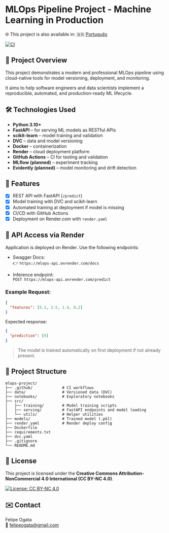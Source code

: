 # MLOps Pipeline Project - Machine Learning in Production

🌐 This project is also available in: 🇧🇷 [Português](readme.pt.md)

[![CI](https://github.com/fogata/mlops-project/actions/workflows/ci.yml/badge.svg)](https://github.com/fogata/mlops-project/actions/workflows/ci.yml)

## 📌 Project Overview

This project demonstrates a modern and professional MLOps pipeline using cloud-native tools for model versioning, deployment, and monitoring.

It aims to help software engineers and data scientists implement a reproducible, automated, and production-ready ML lifecycle.

## 🛠️ Technologies Used

- **Python 3.10+**
- **FastAPI** – for serving ML models as RESTful APIs
- **scikit-learn** – model training and validation
- **DVC** – data and model versioning
- **Docker** – containerization
- **Render** – cloud deployment platform
- **GitHub Actions** – CI for testing and validation
- **MLflow (planned)** – experiment tracking
- **Evidently (planned)** – model monitoring and drift detection

## 🚀 Features

- [x] REST API with FastAPI (`/predict`)
- [x] Model training with DVC and scikit-learn
- [x] Automated training at deployment if model is missing
- [x] CI/CD with GitHub Actions
- [x] Deployment on Render.com with `render.yaml`

## 🧪 API Access via Render

Application is deployed on Render. Use the following endpoints:

- Swagger Docs:  
  👉 `https://mlops-api.onrender.com/docs`

- Inference endpoint:  
  `POST https://mlops-api.onrender.com/predict`

### Example Request:

```json
{
  "features": [5.1, 3.5, 1.4, 0.2]
}
```

Expected response:

```json
{
  "prediction": [0]
}
```

> The model is trained automatically on first deployment if not already present.

## 📁 Project Structure

```text
mlops-project/
├── .github/             # CI workflows
├── data/                # Versioned data (DVC)
├── notebooks/           # Exploratory notebooks
├── src/
│   ├── training/        # Model training scripts
│   ├── serving/         # FastAPI endpoints and model loading
│   └── utils/           # Helper utilities
├── models/              # Trained model (.pkl)
├── render.yaml          # Render deploy config
├── Dockerfile
├── requirements.txt
├── dvc.yaml
├── .gitignore
└── README.md
```

## 📝 License

This project is licensed under the **Creative Commons Attribution-NonCommercial 4.0 International (CC BY-NC 4.0)**.

[![License: CC BY-NC 4.0](https://licensebuttons.net/l/by-nc/4.0/88x31.png)](https://creativecommons.org/licenses/by-nc/4.0/)

## ✉️ Contact

Felipe Ogata  
📧 [felipeogata@gmail.com](mailto:felipeogata@gmail.com)
